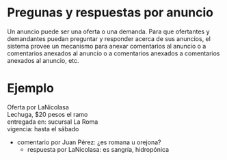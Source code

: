 Pregunas y respuestas por anuncio
=================================

Un anuncio puede ser una oferta o una demanda. Para que ofertantes y demandantes puedan preguntar y responder acerca de sus anuncios, el sistema provee un mecanismo para anexar comentarios al anuncio o a comentarios anexados al anuncio o a comentarios anexados a comentarios anexados al anuncio, etc.

Ejemplo
=======

Oferta por LaNicolasa  
Lechuga, $20 pesos el ramo  
entregada en: sucursal La Roma  
vigencia: hasta el sábado  
* comentario por Juan Pérez: ¿es romana u orejona?
  * respuesta por LaNicolasa: es sangría, hidropónica
